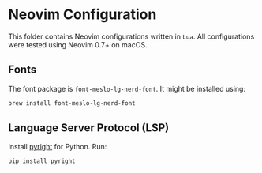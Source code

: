 # Neovim Configuration

This folder contains Neovim configurations written in `Lua`. All configurations were tested using Neovim 0.7+ on macOS.

## Fonts

The font package is `font-meslo-lg-nerd-font`. It might be installed using:

```bash
brew install font-meslo-lg-nerd-font
```

## Language Server Protocol (LSP)

Install [pyright](https://github.com/microsoft/pyright) for Python. Run:

```bash
pip install pyright
```
